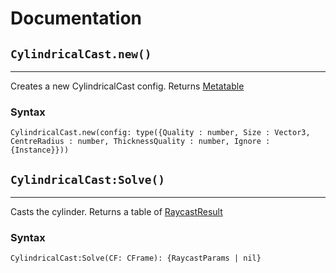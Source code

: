 # Documentation
[rblx/RaycastResult]: https://developer.roblox.com/en-us/api-reference/datatype/RaycastResult
[rblx/Metatable]: https://developer.roblox.com/en-us/articles/Metatables

## `CylindricalCast.new()`

---

Creates a new CylindricalCast config. Returns [Metatable][rblx/Metatable]
### Syntax

`CylindricalCast.new(config: type({Quality : number, Size : Vector3, CentreRadius : number, ThicknessQuality : number, Ignore : {Instance}}))`

## `CylindricalCast:Solve()`

---

Casts the cylinder. Returns a table of [RaycastResult][rblx/RaycastResult]
### Syntax

`CylindricalCast:Solve(CF: CFrame): {RaycastParams | nil}`
